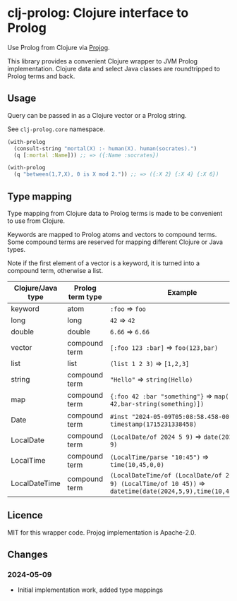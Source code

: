 # clj-prolog: Clojure interface to Prolog

Use Prolog from Clojure via [Projog](http://www.projog.org/).

This library provides a convenient Clojure wrapper to JVM Prolog implementation.
Clojure data and select Java classes are roundtripped to Prolog terms
and back.

## Usage

Query can be passed in as a Clojure vector or a Prolog string.

See `clj-prolog.core` namespace.

```clojure
(with-prolog
  (consult-string "mortal(X) :- human(X). human(socrates).")
  (q [:mortal :Name])) ;; => ({:Name :socrates})
```

```clojure
(with-prolog
  (q "between(1,7,X), 0 is X mod 2.")) ;; => ({:X 2} {:X 4} {:X 6})
```



## Type mapping

Type mapping from Clojure data to Prolog terms is made to be convenient to use from Clojure.

Keywords are mapped to Prolog atoms and vectors to compound terms. Some compound terms are reserved
for mapping different Clojure or Java types.

Note if the first element of a vector is a keyword, it is turned into a
compound term, otherwise a list.

| Clojure/Java type | Prolog term type | Example |
| ----------------- | ---------------- | ------- |
| keyword | atom | `:foo` => `foo` |
| long | long | `42` => `42` |
| double | double | `6.66` => `6.66` |
| vector | compound term | `[:foo 123 :bar]` => `foo(123,bar)` |
| list | list | `(list 1 2 3)` => `[1,2,3]` |
| string | compound term | `"Hello"` => `string(Hello)` |
| map | compound term | `{:foo 42 :bar "something"}` => `map([foo-42,bar-string(something)])` |
| Date | compound term |  `#inst "2024-05-09T05:08:58.458-00:00"` => `timestamp(1715231338458)` |
| LocalDate | compound term | `(LocalDate/of 2024 5 9)` => `date(2024, 5, 9)` |
| LocalTime | compound term | `(LocalTime/parse "10:45")` => `time(10,45,0,0)` |
| LocalDateTime | compound term | `(LocalDateTime/of (LocalDate/of 2024 5 9) (LocalTime/of 10 45))` =>  `datetime(date(2024,5,9),time(10,45,0,0))` |



## Licence

MIT for this wrapper code. Projog implementation is Apache-2.0.

## Changes

### 2024-05-09
- Initial implementation work, added type mappings
